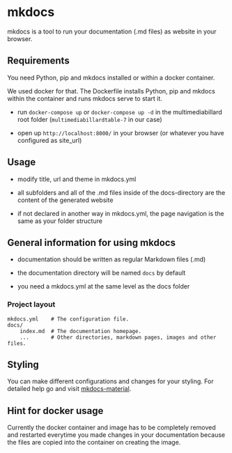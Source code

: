 # mkdocs

mkdocs is a tool to run your documentation (.md files) as website in your browser. 

## Requirements

You need Python, pip and mkdocs installed or within a docker container. 

We used docker for that. 
The Dockerfile installs Python, pip and mkdocs within the container and runs mkdocs serve to start it.

* run `docker-compose up` or `docker-compose up -d` in the multimediabillard root folder (`multimediabillardtable-7` in our case)

* open up `http://localhost:8000/` in your browser (or whatever you have configured as site_url)

## Usage

* modify title, url and theme in mkdocs.yml

* all subfolders and all of the .md files inside of the docs-directory are the content of the generated website

* if not declared in another way in mkdocs.yml, the page navigation is the same as your folder structure

## General information for using mkdocs

* documentation should be written as regular Markdown files (.md)

* the documentation directory will be named `docs` by default

* you need a mkdocs.yml at the same level as the docs folder

### Project layout

    mkdocs.yml    # The configuration file.
    docs/
        index.md  # The documentation homepage.
        ...       # Other directories, markdown pages, images and other files.

## Styling

You can make different configurations and changes for your styling. 
For detailed help go and visit [mkdocs-material](https://squidfunk.github.io/mkdocs-material/setup/changing-the-colors/).

## Hint for docker usage

Currently the docker container and image has to be completely removed and restarted everytime you made changes in your documentation because the files are copied into the container on creating the image. 
